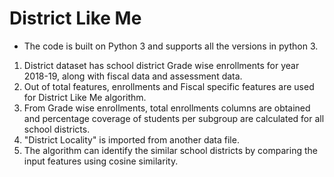 # District Like Me

* The code is built on Python 3 and supports all the versions in python 3.

1. District dataset has school district Grade wise enrollments for year 2018-19, along with fiscal data and assessment data.
2. Out of total features, enrollments and Fiscal specific features are used for District Like Me algorithm.
3. From Grade wise enrollments, total enrollments columns are obtained and percentage coverage of students per subgroup are calculated for all school districts.
4. "District Locality" is imported from another data file.
5. The algorithm can identify the similar school districts by comparing the input features using cosine similarity.

 